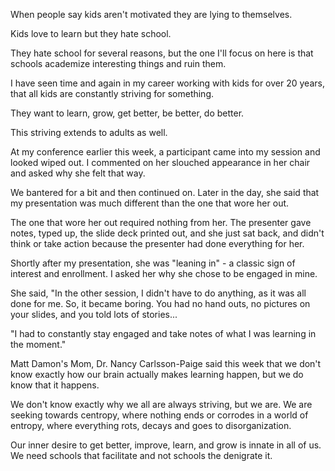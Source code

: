 ---
---

When people say kids aren't motivated they are lying to themselves. 

Kids love to learn but they hate school. 

They hate school for several reasons, but the one I'll focus on here is that schools academize interesting things and ruin them. 

I have seen time and again in my career working with kids for over 20 years, that all kids are constantly striving for something. 

They want to learn, grow, get better, be better, do better. 

This striving extends to adults as well. 

At my conference earlier this week, a participant came into my session and looked wiped out. I commented on her slouched appearance in her chair and asked why she felt that way. 

We bantered for a bit and then continued on. Later in the day, she said that my presentation was much different than the one that wore her out. 

The one that wore her out required nothing from her. The presenter gave notes, typed up, the slide deck printed out, and she just sat back, and didn't think or take action because the presenter had done everything for her. 

Shortly after my presentation, she was "leaning in" - a classic sign of interest and enrollment. I asked her why she chose to be engaged in mine. 

She said, "In the other session, I didn't have to do anything, as it was all done for me. So, it became boring. You had no hand outs, no pictures on your slides, and you told lots of stories...

"I had to constantly stay engaged and take notes of what I was learning in the moment."

Matt Damon's Mom, Dr. Nancy Carlsson-Paige said this week that we don't know exactly how our brain actually makes learning happen, but we do know that it happens. 

We don't know exactly why we all are always striving, but we are. We are seeking towards centropy, where nothing ends or corrodes in a world of entropy, where everything rots, decays and goes to disorganization. 

Our inner desire to get better, improve, learn, and grow is innate in all of us. We need schools that facilitate and not schools the denigrate it. 